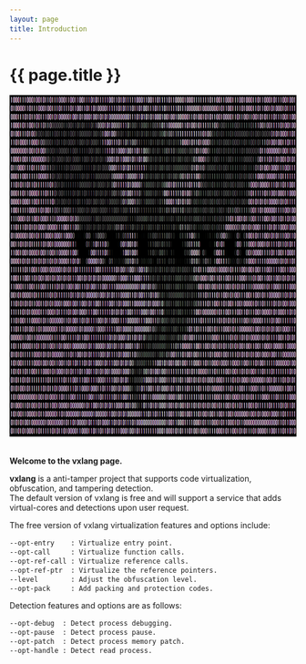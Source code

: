 ```yaml
---
layout: page
title: Introduction
---
```


# {{ page.title }}

<div align="center">
   <a href="https://vxlang.github.io/">
      <img src="image/vxlang.gif" loop=infinite width="800" height="600" />
   </a>
</div>
<br>
  
**Welcome to the vxlang page.**
  
**vxlang** is a anti-tamper project that supports code virtualization, obfuscation, and tampering detection.   
The default version of vxlang is free and will support a service that adds virtual-cores and detections upon user request.  
  
The free version of vxlang virtualization features and options include:
```
--opt-entry    : Virtualize entry point.
--opt-call     : Virtualize function calls.
--opt-ref-call : Virtualize reference calls.
--opt-ref-ptr  : Virtualize the reference pointers.
--level        : Adjust the obfuscation level.
--opt-pack     : Add packing and protection codes.
```
  
Detection features and options are as follows:
```
--opt-debug  : Detect process debugging. 
--opt-pause  : Detect process pause. 
--opt-patch  : Detect process memory patch.
--opt-handle : Detect read process.
```


